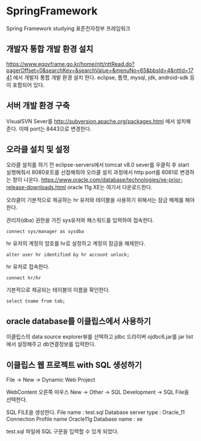 # SpringFramework
Spring Framework studying 표준전자정부 프레임워크


## 개발자 통합 개발 환경 설치

https://www.egovframe.go.kr/home/ntt/nttRead.do?pagerOffset=0&searchKey=&searchValue=&menuNo=65&bbsId=4&nttId=1741 에서 개발자 통합 개발 환경 설치 한다.
eclipse, 톰캣, mysql, jdk, android-sdk 등이 포함되어 있다.

## 서버 개발 환경 구축

VisualSVN Sever를 http://subversion.apache.org/packages.html 에서 설치해준다. 이때 port는 8443으로 변경한다.

## 오라클 설치 및 설정

오라클 설치를 하기 전 eclipse-servers에서 tomcat v8.0 sever를 우클릭 후 start 실행해줘서 8080포트를 선점해줘야 오라클 설치 과정에서 http port를 8081로 변경하는 창이 나온다.
https://www.oracle.com/database/technologies/xe-prior-release-downloads.html oracle 11g XE는 여기서 다운로드한다.

오라클이 기본적으로 제공하는 hr 유저와 테이블을 사용하기 위해서는 잠금 해제를 해야 한다.

관리자(dba) 권한을 가진 sys유저와 패스워드를 입력하여 접속한다.
```
connect sys/manager as sysdba
```

hr 유저의 계정의 암호를 hr로 설정하고 계정의 잠금을 해제한다.
```
alter user hr identified by hr account unlock;
```

hr 유저로 접속한다.
```
connect hr/hr
```

기본적으로 제공되는 테이블의 이름을 확인한다.
```
select tname from tab;
```

## oracle database를 이클립스에서 사용하기

이클립스의 data source explorer뷰를 선택하고 jdbc 드라이버 ojdbc6.jar를 jar list에서 설정해주고 db연결정보를 입력한다.

## 이클립스 웹 프로젝트 with SQL 생성하기

File -> New -> Dynamic Web Project 

WebContent 오른쪽 마우스 New -> Other -> SQL Development -> SQL File을 선택한다.

SQL FILE을 생성한다. File name : test.sql Database server type : Oracle_11 Connection Profile name Oracle11g Database name : xe

test.sql 파일에 SQL 구문을 입력할 수 있게 되었다.
